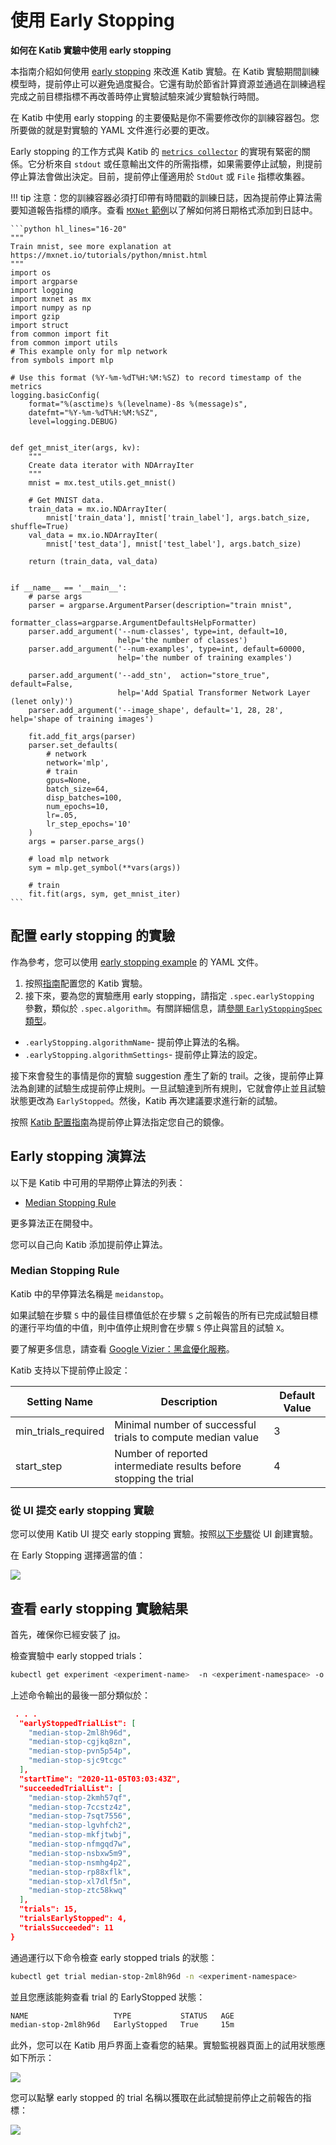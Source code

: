 # 使用 Early Stopping

**如何在 Katib 實驗中使用 early stopping**

本指南介紹如何使用 [early stopping](https://en.wikipedia.org/wiki/Early_stopping) 來改進 Katib 實驗。在 Katib 實驗期間訓練模型時，提前停止可以避免過度擬合。它還有助於節省計算資源並通過在訓練過程完成之前目標指標不再改善時停止實驗試驗來減少實驗執行時間。

在 Katib 中使用 early stopping 的主要優點是你不需要修改你的訓練容器包。您所要做的就是對實驗的 YAML 文件進行必要的更改。

Early stopping 的工作方式與 Katib 的 [`metrics collector`](https://www.kubeflow.org/docs/components/katib/experiment/#metrics-collector) 的實現有緊密的關係。它分析來自 `stdout` 或任意輸出文件的所需指標，如果需要停止試驗，則提前停止算法會做出決定。目前，提前停止僅適用於 `StdOut` 或 `File` 指標收集器。

!!! tip
    注意：您的訓練容器必須打印帶有時間戳的訓練日誌，因為提前停止算法需要知道報告指標的順序。查看 [`MXNet` 範例](https://github.com/kubeflow/katib/blob/master/examples/v1beta1/trial-images/mxnet-mnist/mnist.py#L36)以了解如何將日期格式添加到日誌中。

    ```python hl_lines="16-20"
    """
    Train mnist, see more explanation at https://mxnet.io/tutorials/python/mnist.html
    """
    import os
    import argparse
    import logging
    import mxnet as mx
    import numpy as np
    import gzip
    import struct
    from common import fit
    from common import utils
    # This example only for mlp network
    from symbols import mlp

    # Use this format (%Y-%m-%dT%H:%M:%SZ) to record timestamp of the metrics
    logging.basicConfig(
        format="%(asctime)s %(levelname)-8s %(message)s",
        datefmt="%Y-%m-%dT%H:%M:%SZ",
        level=logging.DEBUG)


    def get_mnist_iter(args, kv):
        """
        Create data iterator with NDArrayIter
        """
        mnist = mx.test_utils.get_mnist()

        # Get MNIST data.
        train_data = mx.io.NDArrayIter(
            mnist['train_data'], mnist['train_label'], args.batch_size, shuffle=True)
        val_data = mx.io.NDArrayIter(
            mnist['test_data'], mnist['test_label'], args.batch_size)

        return (train_data, val_data)


    if __name__ == '__main__':
        # parse args
        parser = argparse.ArgumentParser(description="train mnist",
                                        formatter_class=argparse.ArgumentDefaultsHelpFormatter)
        parser.add_argument('--num-classes', type=int, default=10,
                            help='the number of classes')
        parser.add_argument('--num-examples', type=int, default=60000,
                            help='the number of training examples')

        parser.add_argument('--add_stn',  action="store_true", default=False,
                            help='Add Spatial Transformer Network Layer (lenet only)')
        parser.add_argument('--image_shape', default='1, 28, 28', help='shape of training images')

        fit.add_fit_args(parser)
        parser.set_defaults(
            # network
            network='mlp',
            # train
            gpus=None,
            batch_size=64,
            disp_batches=100,
            num_epochs=10,
            lr=.05,
            lr_step_epochs='10'
        )
        args = parser.parse_args()

        # load mlp network
        sym = mlp.get_symbol(**vars(args))

        # train
        fit.fit(args, sym, get_mnist_iter)
    ```

## 配置 early stopping 的實驗

作為參考，您可以使用 [early stopping example](https://github.com/kubeflow/katib/blob/master/examples/v1beta1/early-stopping/median-stop.yaml) 的 YAML 文件。

1. 按照[指南](https://www.kubeflow.org/docs/components/katib/experiment/#configuring-the-experiment)配置您的 Katib 實驗。
2. 接下來，要為您的實驗應用 early stopping，請指定 `.spec.earlyStopping` 參數，類似於 `.spec.algorithm`。有關詳細信息，請[參閱 `EarlyStoppingSpec` 類型](https://github.com/kubeflow/katib/blob/master/pkg/apis/controller/common/v1beta1/common_types.go#L41-L58)。

- `.earlyStopping.algorithmName`- 提前停止算法的名稱。
- `.earlyStopping.algorithmSettings`- 提前停止算法的設定。

接下來會發生的事情是你的實驗 suggestion 產生了新的 trail。之後，提前停止算法為創建的試驗生成提前停止規則。一旦試驗達到所有規則，它就會停止並且試驗狀態更改為  `EarlyStopped`。然後，Katib 再次建議要求進行新的試驗。

按照 [Katib 配置指南](https://www.kubeflow.org/docs/components/katib/katib-config/#early-stopping-settings)為提前停止算法指定您自己的鏡像。

## Early stopping 演算法

以下是 Katib 中可用的早期停止算法的列表：

- [Median Stopping Rule](https://www.kubeflow.org/docs/components/katib/early-stopping/#median-stopping-rule)

更多算法正在開發中。

您可以自己向 Katib 添加提前停止算法。

### Median Stopping Rule

Katib 中的早停算法名稱是 `meidanstop`。

如果試驗在步驟 `S` 中的最佳目標值低於在步驟 `S` 之前報告的所有已完成試驗目標的運行平均值的中值，則中值停止規則會在步驟 `S` 停止與當且的試驗 `X`。

要了解更多信息，請查看 [Google Vizier：黑盒優化服務](https://static.googleusercontent.com/media/research.google.com/en//pubs/archive/46180.pdf)。

Katib 支持以下提前停止設定：

|Setting Name	|Description	|Default Value|
|-------------|-------------|-------------|
|min_trials_required	|Minimal number of successful trials to compute median value	|3|
|start_step	|Number of reported intermediate results before stopping the trial	|4|

### 從 UI 提交 early stopping 實驗

您可以使用 Katib UI 提交 early stopping 實驗。按照[以下步驟](https://www.kubeflow.org/docs/components/katib/experiment/#running-the-experiment-from-the-katib-ui)從 UI 創建實驗。

在 Early Stopping 選擇適當的值：

![](./assets/early-stopping-parameter.png)

## 查看 early stopping 實驗結果

首先，確保你已經安裝了 [jq](https://stedolan.github.io/jq/download/)。

檢查實驗中 early stopped trials：

```bash
kubectl get experiment <experiment-name>  -n <experiment-namespace> -o json | jq -r ".status"
```

上述命令輸出的最後一部分類似於：

```json
 . . .
  "earlyStoppedTrialList": [
    "median-stop-2ml8h96d",
    "median-stop-cgjkq8zn",
    "median-stop-pvn5p54p",
    "median-stop-sjc9tcgc"
  ],
  "startTime": "2020-11-05T03:03:43Z",
  "succeededTrialList": [
    "median-stop-2kmh57qf",
    "median-stop-7ccstz4z",
    "median-stop-7sqt7556",
    "median-stop-lgvhfch2",
    "median-stop-mkfjtwbj",
    "median-stop-nfmgqd7w",
    "median-stop-nsbxw5m9",
    "median-stop-nsmhg4p2",
    "median-stop-rp88xflk",
    "median-stop-xl7dlf5n",
    "median-stop-ztc58kwq"
  ],
  "trials": 15,
  "trialsEarlyStopped": 4,
  "trialsSucceeded": 11
}
```

通過運行以下命令檢查 early stopped trials 的狀態：

```bash
kubectl get trial median-stop-2ml8h96d -n <experiment-namespace>
```

並且您應該能夠查看 trial 的 EarlyStopped 狀態：

```bash
NAME                   TYPE           STATUS   AGE
median-stop-2ml8h96d   EarlyStopped   True     15m
```

此外，您可以在 Katib 用戶界面上查看您的結果。實驗監視器頁面上的試用狀態應如下所示：

![](./assets/early-stopping-trials.png)

您可以點擊 early stopped 的 trial 名稱以獲取在此試驗提前停止之前報告的指標：

![](./assets/early-stopping-trial-info.png)

